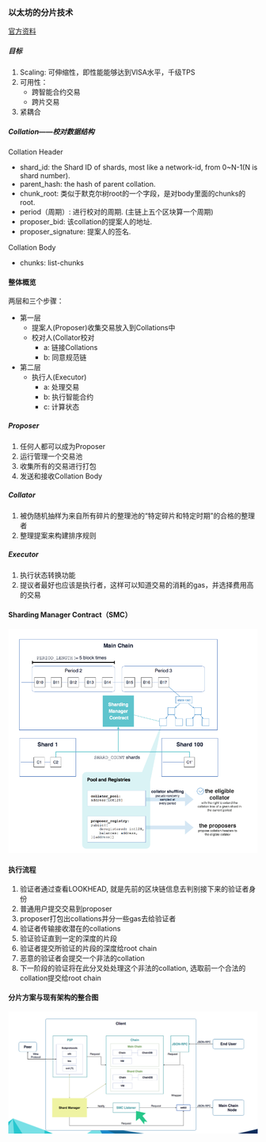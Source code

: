 ### 以太坊的分片技术
[官方资料](https://github.com/ethereum/wiki/wiki/Sharding-introduction-R&D-compendium)

##### 目标
1. Scaling: 可伸缩性，即性能能够达到VISA水平，千级TPS
2. 可用性：
   - 跨智能合约交易
   - 跨片交易
3. 紧耦合

##### Collation——校对数据结构
Collation Header
- shard_id: the Shard ID of shards, most like a network-id, from 0~N-1(N is shard number).
- parent_hash: the hash of parent collation.
- chunk_root: 类似于默克尔树root的一个字段，是对body里面的chunks的root.
- period（周期）: 进行校对的周期. (主链上五个区块算一个周期)
- proposer_bid: 该collation的提案人的地址.
- proposer_signature: 提案人的签名.

Collation Body
- chunks: list-chunks

#### 整体概览
两层和三个步骤：
- 第一层
  - 提案人(Proposer)收集交易放入到Collations中
  - 校对人(Collator校对
    - a: 链接Collations
    - b: 同意规范链
- 第二层
  - 执行人(Executor)
    - a: 处理交易
    - b: 执行智能合约
    - c: 计算状态

##### Proposer
1. 任何人都可以成为Proposer
2. 运行管理一个交易池
3. 收集所有的交易进行打包
4. 发送和接收Collation Body

##### Collator
1. 被伪随机抽样为来自所有碎片的整理池的“特定碎片和特定时期”的合格的整理者
2. 整理提案来构建排序规则

##### Executor
1. 执行状态转换功能
2. 提议者最好也应该是执行者，这样可以知道交易的消耗的gas，并选择费用高的交易

#### Sharding Manager Contract（SMC）
![SMC Architecture](../static/smc_architecture.png)


#### 执行流程
1. 验证者通过查看LOOKHEAD, 就是先前的区块链信息去判别接下来的验证者身份
2. 普通用户提交交易到proposer
3. proposer打包出collations并分一些gas去给验证者
4. 验证者传输接收潜在的collations
5. 验证验证直到一定的深度的片段
6. 验证者提交所验证的片段的深度给root chain
7. 恶意的验证者会提交一个非法的collation
8. 下一阶段的验证将在此分叉处处理这个非法的collation, 选取前一个合法的collation提交给root chain

#### 分片方案与现有架构的整合图
![Eth_Sharding Architecture](../static/eth_sharding_architecture.png)
